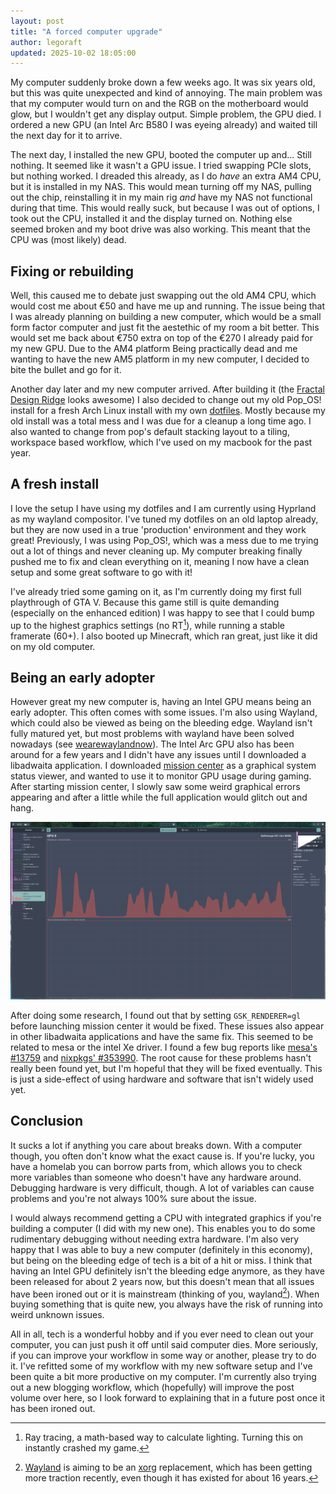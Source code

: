 ```yaml
---
layout: post
title: "A forced computer upgrade"
author: legoraft
updated: 2025-10-02 18:05:00
---
```


My computer suddenly broke down a few weeks ago. It was six years old, but this was quite unexpected and kind of annoying. The main problem was that my computer would turn on and the RGB on the motherboard would glow, but I wouldn't get any display output. Simple problem, the GPU died. I ordered a new GPU (an Intel Arc B580 I was eyeing already) and waited till the next day for it to arrive.

The next day, I installed the new GPU, booted the computer up and... Still nothing. It seemed like it wasn't a GPU issue. I tried swapping PCIe slots, but nothing worked. I dreaded this already, as I do _have_ an extra AM4 CPU, but it is installed in my NAS. This would mean turning off my NAS, pulling out the chip, reinstalling it in my main rig _and_ have my NAS not functional during that time. This would really suck, but because I was out of options, I took out the CPU, installed it and the display turned on. Nothing else seemed broken and my boot drive was also working. This meant that the CPU was (most likely) dead.

## Fixing or rebuilding

Well, this caused me to debate just swapping out the old AM4 CPU, which would cost me about €50 and have me up and running. The issue being that I was already planning on building a new computer, which would be a small form factor computer and just fit the aestethic of my room a bit better. This would set me back about €750 extra on top of the €270 I already paid for my new GPU. Due to the AM4 platform Being practically dead and me wanting to have the new AM5 platform in my new computer, I decided to bite the bullet and go for it.

Another day later and my new computer arrived. After building it (the [Fractal Design Ridge](https://www.fractal-design.com/products/cases/ridge/) looks awesome) I also decided to change out my old Pop_OS! install for a fresh Arch Linux install with my own [dotfiles](https://github.com/legoraft/dots). Mostly because my old install was a total mess and I was due for a cleanup a long time ago. I also wanted to change from pop's default stacking layout to a tiling, workspace based workflow, which I've used on my macbook for the past year.

## A fresh install

I love the setup I have using my dotfiles and I am currently using Hyprland as my wayland compositor. I've tuned my dotfiles on an old laptop already, but they are now used in a true 'production' environment and they work great! Previously, I was using Pop_OS!, which was a mess due to me trying out a lot of things and never cleaning up. My computer breaking finally pushed me to fix and clean everything on it, meaning I now have a clean setup and some great software to go with it!

I've already tried some gaming on it, as I'm currently doing my first full playthrough of GTA V. Because this game still is quite demanding (especially on the enhanced edition) I was happy to see that I could bump up to the highest graphics settings (no RT[^1]), while running a stable framerate (60+). I also booted up Minecraft, which ran great, just like it did on my old computer.

## Being an early adopter

However great my new computer is, having an Intel GPU means being an early adopter. This often comes with some issues. I'm also using Wayland, which could also be viewed as being on the bleeding edge. Wayland isn't fully matured yet, but most problems with wayland have been solved nowadays (see [wearewaylandnow](https://wearewaylandnow.com)). The Intel Arc GPU also has been around for a few years and I didn't have any issues until I downloaded a libadwaita application. I downloaded [mission center](https://missioncenter.io/) as a graphical system status viewer, and wanted to use it to monitor GPU usage during gaming. After starting mission center, I slowly saw some weird graphical errors appearing and after a little while the full application would glitch out and hang.

![Image of graphical artifacts in mission center](../assets/images/hypnos-v2/mission-center-artifacts.png)

After doing some research, I found out that by setting `GSK_RENDERER=gl` before launching mission center it would be fixed. These issues also appear in other libadwaita applications and have the same fix. This seemed to be related to mesa or the intel Xe driver. I found a few bug reports like [mesa's #13759](https://gitlab.freedesktop.org/mesa/mesa/-/issues/13759) and [nixpkgs' #353990](https://github.com/NixOS/nixpkgs/issues/353990). The root cause for these problems hasn't really been found yet, but I'm hopeful that they will be fixed eventually. This is just a side-effect of using hardware and software that isn't widely used yet.

## Conclusion

It sucks a lot if anything you care about breaks down. With a computer though, you often don't know what the exact cause is. If you're lucky, you have a homelab you can borrow parts from, which allows you to check more variables than someone who doesn't have any hardware around. Debugging hardware is very difficult, though. A lot of variables can cause problems and you're not always 100% sure about the issue.

I would always recommend getting a CPU with integrated graphics if you're building a computer (I did with my new one). This enables you to do some rudimentary debugging without needing extra hardware. I'm also very happy that I was able to buy a new computer (definitely in this economy), but being on the bleeding edge of tech is a bit of a hit or miss. I think that having an Intel GPU definitely isn't the bleeding edge anymore, as they have been released for about 2 years now, but this doesn't mean that all issues have been ironed out or it is mainstream (thinking of you, wayland[^2]). When buying something that is quite new, you always have the risk of running into weird unknown issues.

All in all, tech is a wonderful hobby and if you ever need to clean out your computer, you can just push it off until said computer dies. More seriously, if you can improve your workflow in some way or another, please try to do it. I've refitted some of my workflow with my new software setup and I've been quite a bit more productive on my computer. I'm currently also trying out a new blogging workflow, which (hopefully) will improve the post volume over here, so I look forward to explaining that in a future post once it has been ironed out.

[^1]: Ray tracing, a math-based way to calculate lighting. Turning this on instantly crashed my game.

[^2]: [Wayland](https://wayland.freedesktop.org/) is aiming to be an [xorg](https://www.x.org/wiki/) replacement, which has been getting more traction recently, even though it has existed for about 16 years.
